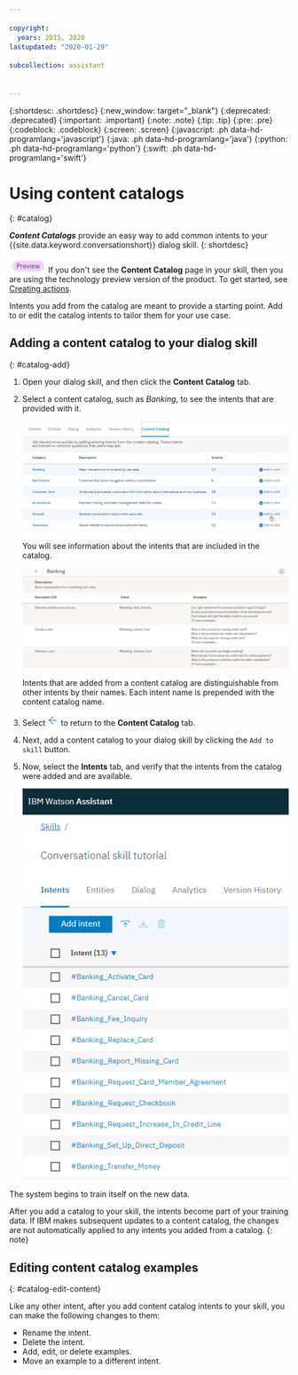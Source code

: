 ```yaml
---

copyright:
  years: 2015, 2020
lastupdated: "2020-01-29"

subcollection: assistant


---
```


{:shortdesc: .shortdesc}
{:new_window: target="_blank"}
{:deprecated: .deprecated}
{:important: .important}
{:note: .note}
{:tip: .tip}
{:pre: .pre}
{:codeblock: .codeblock}
{:screen: .screen}
{:javascript: .ph data-hd-programlang='javascript'}
{:java: .ph data-hd-programlang='java'}
{:python: .ph data-hd-programlang='python'}
{:swift: .ph data-hd-programlang='swift'}

# Using content catalogs
{: #catalog}

***Content Catalogs*** provide an easy way to add common intents to your {{site.data.keyword.conversationshort}} dialog skill.
{: shortdesc}

![Technology preview experience only](images/preview.png) If you don't see the **Content Catalog** page in your skill, then you are using the technology preview version of the product. To get started, see [Creating actions](/docs/assistant?topic=assistant-actions).

Intents you add from the catalog are meant to provide a starting point. Add to or edit the catalog intents to tailor them for your use case.

## Adding a content catalog to your dialog skill
{: #catalog-add}

1.  Open your dialog skill, and then click the **Content Catalog** tab.

1.  Select a content catalog, such as *Banking*, to see the intents that are provided with it.

    ![Screen capture showing available catalogs](images/catalog_overview.png)

    You will see information about the intents that are included in the catalog.

    ![Screen capture showing Banking category intents](images/catalog_open.png)

    Intents that are added from a content catalog are distinguishable from other intents by their names. Each intent name is prepended with the content catalog name.

1.  Select ![Close arrow](images/close_arrow.png) to return to the **Content Catalog** tab.

1.  Next, add a content catalog to your dialog skill by clicking the `Add to skill` button.

1.  Now, select the **Intents** tab, and verify that the intents from the catalog were added and are available.

    ![Screen capture showing Banking intents listed on Intents tab](images/catalog_intents.png)

The system begins to train itself on the new data.

After you add a catalog to your skill, the intents become part of your training data. If IBM makes subsequent updates to a content catalog, the changes are not automatically applied to any intents you added from a catalog.
{: note}

## Editing content catalog examples
{: #catalog-edit-content}

Like any other intent, after you add content catalog intents to your skill, you can make the following changes to them:

- Rename the intent.
- Delete the intent.
- Add, edit, or delete examples.
- Move an example to a different intent.
